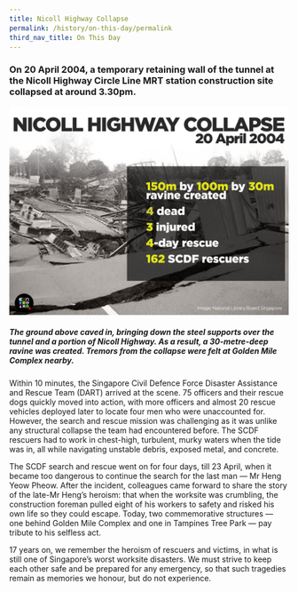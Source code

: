 ```yaml
---
title: Nicoll Highway Collapse
permalink: /history/on-this-day/permalink
third_nav_title: On This Day
---
```

### On 20 April 2004, a temporary retaining wall of the tunnel at the Nicoll Highway Circle Line MRT station construction site collapsed at around 3.30pm.
![Alt text for image on Isomer site](/images/nicollhw1.jpg)

##### The ground above caved in, bringing down the steel supports over the tunnel and a portion of Nicoll Highway. As a result, a 30-metre-deep ravine was created. Tremors from the collapse were felt at Golden Mile Complex nearby.

Within 10 minutes, the Singapore Civil Defence Force Disaster Assistance and Rescue Team (DART) arrived at the scene. 75 officers and their rescue dogs quickly moved into action, with more officers and almost 20 rescue vehicles deployed later to locate four men who were unaccounted for. However, the search and rescue mission was challenging as it was unlike any structural collapse the team had encountered before. The SCDF rescuers had to work in chest-high, turbulent, murky waters when the tide was in, all while navigating unstable debris, exposed metal, and concrete.

The SCDF search and rescue went on for four days, till 23 April, when it became too dangerous to continue the search for the last man — Mr Heng Yeow Pheow. After the incident, colleagues came forward to share the story of the late-Mr Heng’s heroism: that when the worksite was crumbling, the construction foreman pulled eight of his workers to safety and risked his own life so they could escape. Today, two commemorative structures — one behind Golden Mile Complex and one in Tampines Tree Park — pay tribute to his selfless act.

17 years on, we remember the heroism of rescuers and victims, in what is still one of Singapore’s worst worksite disasters. We must strive to keep each other safe and be prepared for any emergency, so that such tragedies remain as memories we honour, but do not experience. 